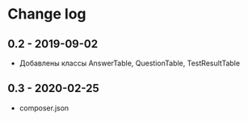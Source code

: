 # Change log

## 0.2 - 2019-09-02

* Добавлены классы AnswerTable, QuestionTable, TestResultTable

## 0.3 - 2020-02-25

* composer.json